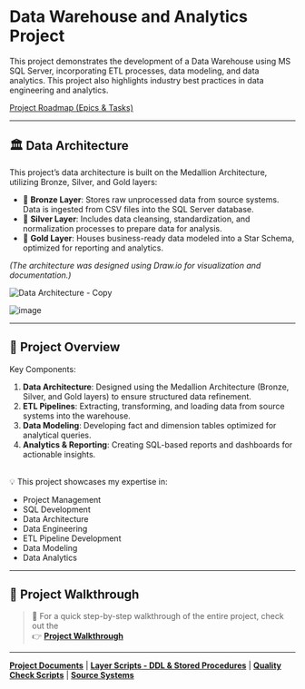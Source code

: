 # Data Warehouse and Analytics Project
This project demonstrates the development of a Data Warehouse using MS SQL Server, incorporating ETL processes, data modeling, and data analytics. This project also highlights industry best practices in data engineering and analytics.  



[Project Roadmap (Epics & Tasks)](https://www.notion.so/Data-Warehouse-Project-1c1ede7b016a80c9bee9faa1763beaec?pvs=4)

---
## 🏛️ Data Architecture
This project’s data architecture is built on the Medallion Architecture, utilizing Bronze, Silver, and Gold layers: 
- 🥉 **Bronze Layer**: Stores raw unprocessed data from source systems. Data is ingested from CSV files into the SQL Server database.
- 🥈 **Silver Layer**: Includes data cleansing, standardization, and normalization processes to prepare data for analysis.
- 🥇 **Gold Layer**: Houses business-ready data modeled into a Star Schema, optimized for reporting and analytics.

*(The architecture was designed using Draw.io for visualization and documentation.)* 

![Data Architecture - Copy](https://github.com/user-attachments/assets/8d687b1b-c6a2-40a8-a913-44213b00962e)


![image](https://github.com/user-attachments/assets/6b34206f-19b4-4e56-96b9-a309ee212b6f)


---
## 📌 Project Overview
Key Components:
1. **Data Architecture**: Designed using the Medallion Architecture (Bronze, Silver, and Gold layers) to ensure structured data refinement.
2. **ETL Pipelines**: Extracting, transforming, and loading data from source systems into the warehouse.
3. **Data Modeling**: Developing fact and dimension tables optimized for analytical queries.
4. **Analytics & Reporting**: Creating SQL-based reports and dashboards for actionable insights.
<br><br> 

💡 This project showcases my expertise in:
- Project Management
- SQL Development
- Data Architecture
- Data Engineering
- ETL Pipeline Development
- Data Modeling
- Data Analytics

---
## 👀 Project Walkthrough

> 📌 For a quick step-by-step walkthrough of the entire project, check out the  
> 👉 [**Project Walkthrough**](https://github.com/syedshamael1999/SQL-Data-Warehouse-Project/blob/main/docs/project_walkthrough.md)
---
[**Project Documents**](https://github.com/syedshamael1999/SQL-Data-Warehouse-Project/tree/main/docs) | [**Layer Scripts - DDL & Stored Procedures**](https://github.com/syedshamael1999/SQL-Data-Warehouse-Project/tree/main/scripts) | [**Quality Check Scripts**](https://github.com/syedshamael1999/SQL-Data-Warehouse-Project/tree/main/tests) | [**Source Systems**](https://github.com/syedshamael1999/SQL-Data-Warehouse-Project/tree/main/datasets)




